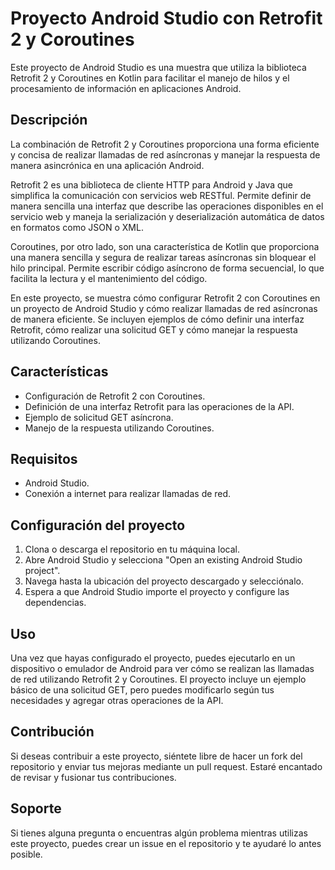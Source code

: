 # Proyecto Android Studio con Retrofit 2 y Coroutines

Este proyecto de Android Studio es una muestra que utiliza la biblioteca Retrofit 2 y Coroutines en Kotlin para facilitar el manejo de hilos y el procesamiento de información en aplicaciones Android. 

## Descripción

La combinación de Retrofit 2 y Coroutines proporciona una forma eficiente y concisa de realizar llamadas de red asíncronas y manejar la respuesta de manera asincrónica en una aplicación Android.

Retrofit 2 es una biblioteca de cliente HTTP para Android y Java que simplifica la comunicación con servicios web RESTful. Permite definir de manera sencilla una interfaz que describe las operaciones disponibles en el servicio web y maneja la serialización y deserialización automática de datos en formatos como JSON o XML.

Coroutines, por otro lado, son una característica de Kotlin que proporciona una manera sencilla y segura de realizar tareas asíncronas sin bloquear el hilo principal. Permite escribir código asíncrono de forma secuencial, lo que facilita la lectura y el mantenimiento del código.

En este proyecto, se muestra cómo configurar Retrofit 2 con Coroutines en un proyecto de Android Studio y cómo realizar llamadas de red asíncronas de manera eficiente. Se incluyen ejemplos de cómo definir una interfaz Retrofit, cómo realizar una solicitud GET y cómo manejar la respuesta utilizando Coroutines.

## Características

- Configuración de Retrofit 2 con Coroutines.
- Definición de una interfaz Retrofit para las operaciones de la API.
- Ejemplo de solicitud GET asíncrona.
- Manejo de la respuesta utilizando Coroutines.

## Requisitos

- Android Studio.
- Conexión a internet para realizar llamadas de red.

## Configuración del proyecto

1. Clona o descarga el repositorio en tu máquina local.
2. Abre Android Studio y selecciona "Open an existing Android Studio project".
3. Navega hasta la ubicación del proyecto descargado y selecciónalo.
4. Espera a que Android Studio importe el proyecto y configure las dependencias.

## Uso

Una vez que hayas configurado el proyecto, puedes ejecutarlo en un dispositivo o emulador de Android para ver cómo se realizan las llamadas de red utilizando Retrofit 2 y Coroutines. El proyecto incluye un ejemplo básico de una solicitud GET, pero puedes modificarlo según tus necesidades y agregar otras operaciones de la API.

## Contribución

Si deseas contribuir a este proyecto, siéntete libre de hacer un fork del repositorio y enviar tus mejoras mediante un pull request. Estaré encantado de revisar y fusionar tus contribuciones.

## Soporte

Si tienes alguna pregunta o encuentras algún problema mientras utilizas este proyecto, puedes crear un issue en el repositorio y te ayudaré lo antes posible.
